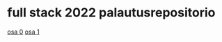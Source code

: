# full stack 2022 palautusrepositorio
[osa 0](https://github.com/sohvip/fs-palautusrepo/tree/main/osa0)
[osa 1](https://github.com/sohvip/fs-palautusrepo/tree/main/osa1)
